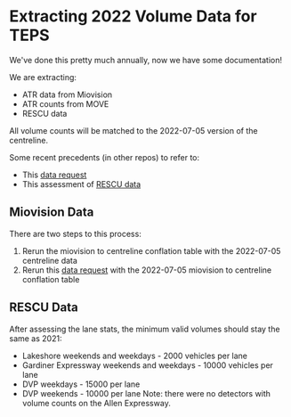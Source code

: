 # Extracting 2022 Volume Data for TEPS

We've done this pretty much annually, now we have some documentation!

We are extracting:
- ATR data from Miovision
- ATR counts from MOVE
- RESCU data

All volume counts will be matched to the 2022-07-05 version of the centreline.

Some recent precedents (in other repos) to refer to:
- This [data request](https://github.com/Toronto-Big-Data-Innovation-Team/bdit_data_requests/tree/master/volumes/atr/miovision/2023-02-03_UofT_miovision_to_centreline_update)
- This assessment of [RESCU data](https://github.com/CityofToronto/bdit_data-sources/tree/master/volumes/rescu/date_evaluation)

## Miovision Data
There are two steps to this process:
1. Rerun the miovision to centreline conflation table with the 2022-07-05 centreline data
2. Rerun this [data request](https://github.com/Toronto-Big-Data-Innovation-Team/bdit_data_requests/tree/master/volumes/atr/miovision/2023-02-03_UofT_miovision_to_centreline_update) with the 2022-07-05 miovision to centreline conflation table

## RESCU Data
After assessing the lane stats, the minimum valid volumes should stay the same as 2021:
 - Lakeshore weekends and weekdays - 2000 vehicles per lane
 - Gardiner Expressway weekends and weekdays - 10000 vehicles per lane
 - DVP weekdays - 15000 per lane
 - DVP weekends - 10000 per lane
Note: there were no detectors with volume counts on the Allen Expressway.